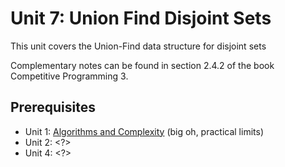 # Unit 7: Union Find Disjoint Sets
This unit covers the Union-Find data structure for disjoint sets

Complementary notes can be found in section 2.4.2 of the book Competitive Programming 3.

## Prerequisites
- Unit 1: [Algorithms and Complexity](../01-complexity/README-fr.md) (big oh, practical limits)
- Unit 2: <?>
- Unit 4: <?>
